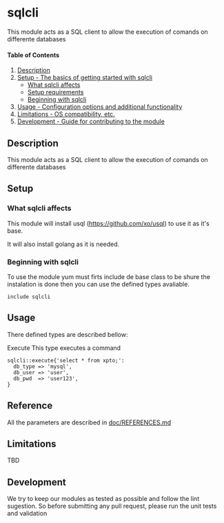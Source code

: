 
# sqlcli

This module acts as a SQL client to allow the execution of comands on differente databases

#### Table of Contents

1. [Description](#description)
2. [Setup - The basics of getting started with sqlcli](#setup)
    * [What sqlcli affects](#what-sqlcli-affects)
    * [Setup requirements](#setup-requirements)
    * [Beginning with sqlcli](#beginning-with-sqlcli)
3. [Usage - Configuration options and additional functionality](#usage)
4. [Limitations - OS compatibility, etc.](#limitations)
5. [Development - Guide for contributing to the module](#development)

## Description

This module acts as a SQL client to allow the execution of comands on differente databases

## Setup

### What sqlcli affects 

This module will install usql (https://github.com/xo/usql) to use it as it's base.

It will also install golang as it is needed.


### Beginning with sqlcli

To use the module yum must firts include de base class to be shure the instalation is done then you can use the defined types avaliable.

```
include sqlcli

```

## Usage

There defined types are described bellow:

Execute
This type executes a command

```
sqlcli::execute{'select * from xpto;':
  db_type => 'mysql',
  db_user => 'user',
  db_pwd  => 'user123',
}
```

## Reference

All the parameters are described in [doc/REFERENCES.md](https://github.com/ffquintella/puppet-sqlcli/blob/master/doc/REFERENCES.md)

## Limitations

TBD

## Development

We try to keep our modules as tested as possible and follow the lint sugestion. So before submitting any pull request, please run the unit tests and validation


